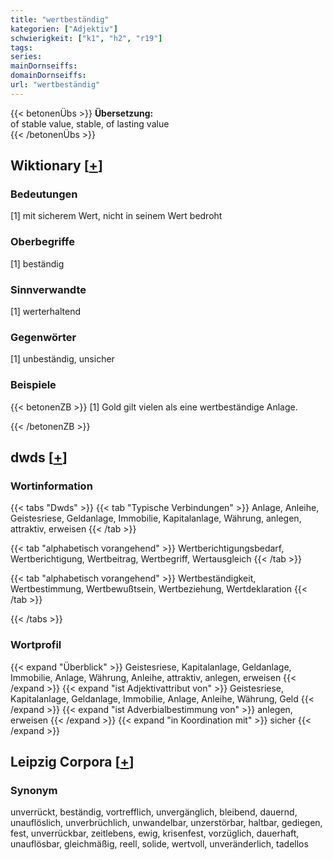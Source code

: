 ```yaml
---
title: "wertbeständig"
kategorien: ["Adjektiv"]
schwierigkeit: ["k1", "h2", "r19"]
tags:
series:
mainDornseiffs:
domainDornseiffs:
url: "wertbeständig"
---
```


{{< betonenÜbs >}}
**Übersetzung:**  
of stable value, stable, of lasting value  
{{< /betonenÜbs >}}

## Wiktionary [[+](https://de.wiktionary.org/wiki/wertbeständig)]

### Bedeutungen
[1] mit sicherem Wert, nicht in seinem Wert bedroht  

### Oberbegriffe
[1] beständig  

### Sinnverwandte
[1] werterhaltend  

### Gegenwörter
[1] unbeständig, unsicher  

### Beispiele
{{< betonenZB >}}
[1] Gold gilt vielen als eine wertbeständige Anlage.  

{{< /betonenZB >}}


## dwds [[+](https://www.dwds.de/wb/wertbeständig)]

### Wortinformation
{{< tabs "Dwds" >}}
{{< tab "Typische Verbindungen" >}}
Anlage, Anleihe, Geistesriese, Geldanlage, Immobilie, Kapitalanlage, Währung, anlegen, attraktiv, erweisen
{{< /tab >}}

{{< tab "alphabetisch vorangehend" >}}
Wertberichtigungsbedarf, Wertberichtigung, Wertbeitrag, Wertbegriff, Wertausgleich
{{< /tab >}}

{{< tab "alphabetisch vorangehend" >}}
Wertbeständigkeit, Wertbestimmung, Wertbewußtsein, Wertbeziehung, Wertdeklaration
{{< /tab >}}

{{< /tabs >}}

### Wortprofil
{{< expand "Überblick" >}} Geistesriese, Kapitalanlage, Geldanlage, Immobilie, Anlage, Währung, Anleihe, attraktiv, anlegen, erweisen {{< /expand >}}
{{< expand "ist Adjektivattribut von" >}} Geistesriese, Kapitalanlage, Geldanlage, Immobilie, Anlage, Anleihe, Währung, Geld {{< /expand >}}
{{< expand "ist Adverbialbestimmung von" >}} anlegen, erweisen {{< /expand >}}
{{< expand "in Koordination mit" >}} sicher {{< /expand >}}

## Leipzig Corpora [[+](https://corpora.uni-leipzig.de/en/res?word=wertbeständig&corpusId=deu_newscrawl-public_2018)]


### Synonym
unverrückt, beständig, vortrefflich, unvergänglich, bleibend, dauernd, unauflöslich, unverbrüchlich, unwandelbar, unzerstörbar, haltbar, gediegen, fest, unverrückbar, zeitlebens, ewig, krisenfest, vorzüglich, dauerhaft, unauflösbar, gleichmäßig, reell, solide, wertvoll, unveränderlich, tadellos

